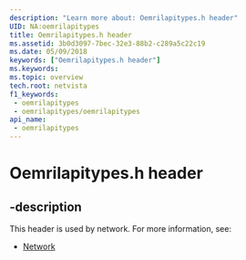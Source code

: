 ```yaml
---
description: "Learn more about: Oemrilapitypes.h header"
UID: NA:oemrilapitypes
title: Oemrilapitypes.h header
ms.assetid: 3b0d3097-7bec-32e3-88b2-c289a5c22c19
ms.date: 05/09/2018
keywords: ["Oemrilapitypes.h header"]
ms.keywords: 
ms.topic: overview
tech.root: netvista
f1_keywords:
 - oemrilapitypes
 - oemrilapitypes/oemrilapitypes
api_name:
 - oemrilapitypes
---
```


# Oemrilapitypes.h header


## -description

This header is used by network. For more information, see:

- [Network](../_netvista/index.md)

